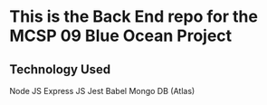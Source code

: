 # This is the Back End repo for the MCSP 09 Blue Ocean Project

## Technology Used

Node JS
Express JS
Jest
Babel
Mongo DB (Atlas)
